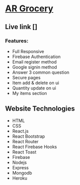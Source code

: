 # [AR Grocery]()

## Live link []
### Features:
- Full Responsive
- Firebase Authentication 
- Email register method
- Google signin method
- Answer 3 common question 
- Secure pages
- Item add & delete on ui
- Quantity update on ui
- My items section

## Website Technologies
- HTML
- CSS
- React.js
- React Bootstrap
- React Router
- React Firebase Hooks
- React Toast
- Firebase
- Nodejs
- Express
- Mongodb
- Heroku

